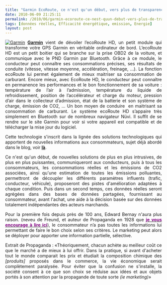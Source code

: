```yaml
---
title: "Garmin EcoRoute, ce n'est qu'un début, vers plus de transparence"
date: 2010-06-09 21:25:11
permalink: /2010/06/garmin-ecoroute-ce-nest-quun-debut-vers-plus-de-transparence.html
tags: [données réelles, Efficacité énergétique, emission, Energie]
layout: post
---
```


<p style="text-align: justify"><a href="https://gabrielplassat.github.io/transportsdufutur/wp-content/uploads/sites/6/old/6a0120a66d2ad4970b013483a40572970c-pi.jpg" rel="lightbox"><img alt="Garmin" border="0" class="asset asset-image at-xid-6a0120a66d2ad4970b013483a40572970c " src="/wp-content/uploads/sites/6/old/6a0120a66d2ad4970b013483a40572970c-500pi.jpg" title="Garmin" /></a> <strong><a href="http://www.garmin.com/garmin/cms/site/fr/extras/services/ecoroute/" target="_blank">Garmin</a></strong> vient de dévoiler l’ecoRoute HD, un petit module qui transforme votre GPS Garmin en véritable ordinateur de bord. L’ecoRoute HD est un petit boitier qui se branche sur la prise OBD2 de la voiture, et communique avec le PND Garmin par Bluetooth. Grâce à ce module, le conducteur peut connaître ses consommations précises, ses résultats de conduite (vitesse, vitesse moyenne, accélération, freinage, …). La fonction ecoRoute lui permet également de mieux maitriser sa consommation de carburant. Encore mieux, avec EcoRoute HD, le conducteur peut connaître en permanence les performances et le bon fonctionnement de sa voiture : température de l’air à l’admission, température du liquide de refroidissement, position de l’accélérateur et charge du moteur, pression d’air dans le collecteur d’admission, état de la batterie et son système de charge, émission de CO2, … Un bon moyen de conduire  en maitrisant sa consommation de carburant. Le système ecoRoute HD s’appaire très simplement en Bluetooth sur de nombreux navigateur Nüvi. Il suffit de se rendre sur le site Garmin pour voir si votre appareil est compatible et de télécharger la mise jour du logiciel. </p> <p style="text-align: justify">Cette technologie s'inscrit dans la lignée des solutions technologiques qui apportent de nouvelles informations aux consommateurs, sujet déjà abordé dans le blog, voir <strong><a href="https://gabrielplassat.github.io/transportsdufutur/2010/01/quand-viendra-lheure-de-la-connaissance-des-emissions-reelles.html" target="_blank">là</a></strong>. </p> <p style="text-align: justify"> </p>  <!--more-->  <p style="text-align: justify">Ce n'est qu'un début, de nouvelles solutions de plus en plus intrusives, de plus en plus puissantes, communiqueront aux conducteurs, puis à tous les consommateurs, les consommations réelles et les émissions de CO2 associées, ainsi qu'une estimation de toutes les émissions polluantes, permettront de découpler les différents paramètres influents (trafic, conducteur, véhicule), proposeront des pistes d'amélioration adaptées à chaque condition. Puis dans un second temps, ces données réelles seront agrégées dans des bases de données partagées, fournissant au consommateur, avant l'achat, une aide à la décision basée sur des données totalement indépendantes des acteurs marchands.</p> <p style="text-align: justify">Pour la première fois depuis près de 100 ans, Edward Bernay n'aura plus raison. (neveu de Freund, et auteur de Propaganda en 1928 que <strong><a href="http://www.editions-zones.fr/spip.php?article21"><font color="#800080">je vous encourage à lire ici</font></a></strong>), le consommateur n’a pas toutes les informations lui permettant de faire le bon choix selon ses critères. Le marketing peut alors se déployer pour apporter une information partielle, sélective.</p> <p style="text-align: justify">Extrait de Propaganda : «Théoriquement, chacun achète au meilleur coût ce que le marché a de mieux à lui offrir. Dans la pratique, si avant d'acheter tout le monde comparait les prix et étudiait la composition chimique des <em>[produits]</em> proposés dans le commerce, la vie économique serait complètement paralysée. Pour éviter que la confusion ne s'installe, la société consent à ce que son choix se réduise aux idées et aux objets portés à son attention par la propagande de toute sorte <em>(ie marketing)</em>»</p> <p></p> <p><br /> </p>
